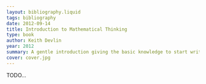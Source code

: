 ```yaml
---
layout: bibliography.liquid
tags: bibliography
date: 2012-09-14
title: Introduction to Mathematical Thinking
type: book
author: Keith Devlin
year: 2012
summary: A gentle introduction giving the basic knowledge to start writing proofs. Covers basic logic combinators, implication, quantifiers, proofs.
cover: cover.jpg
---
```


TODO...
